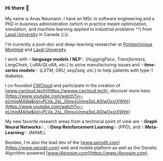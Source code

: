 ### Hi there 👋

My name is Anas Neumann. I have an MSc in software engineering and a PhD in business administration (which in practice meant optimization, simulation, and machine learning applied to industrial problems ^^) from [Laval University](https://www.ulaval.ca/) in Canada 🇨🇦. 

I'm currently a post-doc and deep-learning researcher at [Polytechnique Montréal](https://www.polymtl.ca/) and [Laval University](https://www.ulaval.ca/). 

I work with ✨**language models / NLP**✨ (_HuggingFace, Transformers, LangChain, LoRA/QLoRA, etc._) to solve manufacturing issues and ✨**time-series models**✨ (_LSTM, GRU, seq2seq, etc._) to help patients with type-1 diabetes. 

I co-founded [CWCloud](https://wwww.cwcloud.tech) and participate in the creation of [www.cwcloud.tech](https://wwww.cwcloud.tech), discover more here: [https://www.youtube.com/watch?v=-eLlmisM4dw&list=PLVa_2sL_l0msxUnmaSpLAGlwOxizXWjht](https://www.youtube.com/watch?v=-eLlmisM4dw&list=PLVa_2sL_l0msxUnmaSpLAGlwOxizXWjht)

My new favorite research areas from a technical point of view are ✨**Graph Neural Networks**✨, ✨**Deep Reinforcement Learning**✨ (_PPO_), and ✨**Meta-Learning**✨ (_MAML_). 

Besides, I'm also the lead dev of the [www.uprodit.com](https://www.uprodit.com)  web and mobile platform as well as the Genetic Algorithm-powered [www.i4evosim.com](https://www.i4evosim.com).

